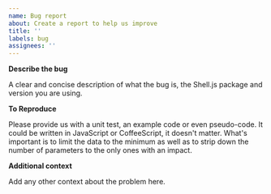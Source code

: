 ```yaml
---
name: Bug report
about: Create a report to help us improve
title: ''
labels: bug
assignees: ''
---
```


**Describe the bug**

A clear and concise description of what the bug is, the Shell.js package and version you are using.

**To Reproduce**

Please provide us with a unit test, an example code or even pseudo-code. It could be written in JavaScript or CoffeeScript, it doesn't matter. What's important is to limit the data to the minimum as well as to strip down the number of parameters to the only ones with an impact.

**Additional context**

Add any other context about the problem here.
